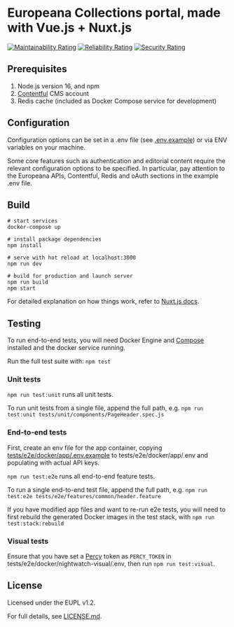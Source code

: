 # Europeana Collections portal, made with Vue.js + Nuxt.js
[![Maintainability Rating](https://sonarcloud.io/api/project_badges/measure?project=europeana_portal.js&metric=sqale_rating)](https://sonarcloud.io/dashboard?id=europeana_portal.js)
[![Reliability Rating](https://sonarcloud.io/api/project_badges/measure?project=europeana_portal.js&metric=reliability_rating)](https://sonarcloud.io/dashboard?id=europeana_portal.js)
[![Security Rating](https://sonarcloud.io/api/project_badges/measure?project=europeana_portal.js&metric=security_rating)](https://sonarcloud.io/dashboard?id=europeana_portal.js)

## Prerequisites

1. Node.js version 16, and npm
2. [Contentful](https://www.contentful.com/) CMS account
3. Redis cache (included as Docker Compose service for development)

## Configuration

Configuration options can be set in a .env file (see [.env.example](/.env.example))
or via ENV variables on your machine.

Some core features such as authentication and editorial content require the
relevant configuration options to be specified. In particular, pay attention to
the Europeana APIs, Contentful, Redis and oAuth sections in the example .env file.

## Build

```shell
# start services
docker-compose up

# install package dependencies
npm install

# serve with hot reload at localhost:3000
npm run dev

# build for production and launch server
npm run build
npm start
```

For detailed explanation on how things work, refer to [Nuxt.js docs](https://nuxtjs.org).

## Testing

To run end-to-end tests, you will need Docker Engine and [Compose](https://docs.docker.com/compose/)
installed and the docker service running.

Run the full test suite with: `npm test`

### Unit tests

`npm run test:unit` runs all unit tests.

To run unit tests from a single file, append the full path, e.g.
`npm run test:unit tests/unit/components/PageHeader.spec.js`

### End-to-end tests

First, create an env file for the app container, copying
[tests/e2e/docker/app/.env.example](tests/e2e/docker/app/.env.example) to
tests/e2e/docker/app/.env and populating with actual API keys.

`npm run test:e2e` runs all end-to-end feature tests.

To run a single end-to-end test file, append the full path, e.g.
`npm run test:e2e tests/e2e/features/common/header.feature`

If you have modified app files and want to re-run e2e tests, you will need to first
rebuild the generated Docker images in the test stack, with `npm run test:stack:rebuild`

### Visual tests

Ensure that you have set a [Percy](https://percy.io) token as `PERCY_TOKEN` in
tests/e2e/docker/nightwatch-visual/.env, then run `npm run test:visual`.

## License

Licensed under the EUPL v1.2.

For full details, see [LICENSE.md](LICENSE.md).
